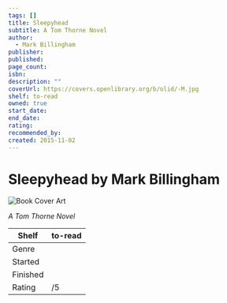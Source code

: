 ```yaml
---
tags: []
title: Sleepyhead
subtitle: A Tom Thorne Novel
author:
  - Mark Billingham
publisher:
published:
page_count:
isbn:
description: ""
coverUrl: https://covers.openlibrary.org/b/olid/-M.jpg
shelf: to-read
owned: true
start_date:
end_date:
rating:
recommended_by:
created: 2015-11-02
---
```


# Sleepyhead by Mark Billingham

![Book Cover Art](https://covers.openlibrary.org/b/olid/-M.jpg)

_A Tom Thorne Novel_

| Shelf | to-read |
| --- | --- |
| Genre |  |
| Started |  |
| Finished |  |
| Rating | /5 |

